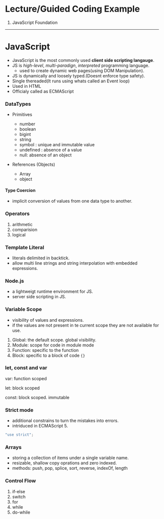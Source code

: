 # Lecture/Guided Coding Example

1. JavaScript Foundation

---


#  JavaScript

- JavaScript is  the most commonly used **client side scripting langauge**. 
-  JS is *high-level*, *multi-paradign*, *interpreted* programming language.
   - used to create dynamic web pages(using DOM Manipulation).
- JS is dynamically and loosely typed.(Doesnt enforce type safety).
- Single thereaded(It runs using whats called an Event loop)
- Used in HTML
- Officialy called as ECMAScript


### DataTypes

- Primitives
  - number
  - boolean
  - bigint
  - string
  - symbol : unique and immutable value
  - undefined : absence of a value
  - null: absence of an object

- References (Objects)
  - Array
  - object

#### Type Coercion

- implicit conversion of values from one data type to another.

### Operators

1. arithmetic
2. comparision
3. logical


### Template Literal

- literals delimited in backtick.
- allow multi line strings and string interpolation with embedded expressions.


### Node.js

- a lightweigt runtime environment for JS.
- server side scripting in JS.

### Variable Scope

- visibility of values and expressions.
- if the values are not present in te current scope they are not available for use.

1. Global: the default scope. global visibility.
2. Module: scope for code in module mode
3. Function: specific to the function
4. Block: specific to a block of code `{}`

### let, const and var

var: function scoped

let: block scoped

const: block scoped. immutable


### Strict mode

- additional constrains to turn the mistakes into errors.
- intriduced in ECMAScript 5.

```js
"use strict";
```

### Arrays


-  storing a collection of items under a single variable name.
-  resizable, shallow copy oprations and zero indexed.
-  methods: push, pop, splice, sort, reverse, indexOf, length

### Control Flow

1. if-else
2. switch
3. for
4. while
5. do-while


